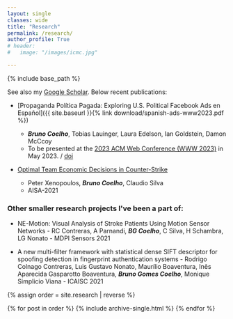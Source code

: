 ```yaml
---
layout: single
classes: wide
title: "Research"
permalink: /research/
author_profile: True
# header:
#   image: "/images/icmc.jpg"

---
```


{% include base_path %}

See also my [Google Scholar](https://scholar.google.com/citations?user=xu1_CAUAAAAJ). Below recent publications:

- [Propaganda Política Pagada: Exploring U.S. Political Facebook Ads en Español]({{ site.baseurl }}{% link download/spanish-ads-www2023.pdf %}) 
	- ***Bruno Coelho***, Tobias Lauinger, Laura Edelson, Ian Goldstein, Damon McCcoy 
	- To be presented at the [2023 ACM Web Conference (WWW 2023)](https://www2023.thewebconf.org/) in May 2023. / [doi](https://doi.org/10.1145/3543507.3583425)

- [Optimal Team Economic Decisions in Counter-Strike](https://arxiv.org/abs/2109.12990)
	- Peter Xenopoulos, ***Bruno Coelho***, Claudio Silva
	- AISA-2021 

### Other smaller research projects I've been a part of:
- NE-Motion: Visual Analysis of Stroke Patients Using Motion Sensor Networks - RC Contreras, A Parnandi, ***BG Coelho***, C Silva, H Schambra, LG Nonato - MDPI Sensors 2021 

- A new multi-filter framework with statistical dense SIFT descriptor for spoofing detection in fingerprint authentication systems - Rodrigo Colnago Contreras, Luis Gustavo Nonato, Maurílio Boaventura, Inês Aparecida Gasparotto Boaventura, ***Bruno Gomes Coelho***, Monique Simplicio Viana -  ICAISC 2021


{% assign order = site.research | reverse %}

{% for post in order %}
  {% include archive-single.html %}
{% endfor %}

